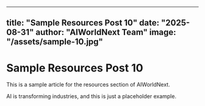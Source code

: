 
---
title: "Sample Resources Post 10"
date: "2025-08-31"
author: "AIWorldNext Team"
image: "/assets/sample-10.jpg"
---

# Sample Resources Post 10

This is a sample article for the resources section of AIWorldNext.

AI is transforming industries, and this is just a placeholder example.
